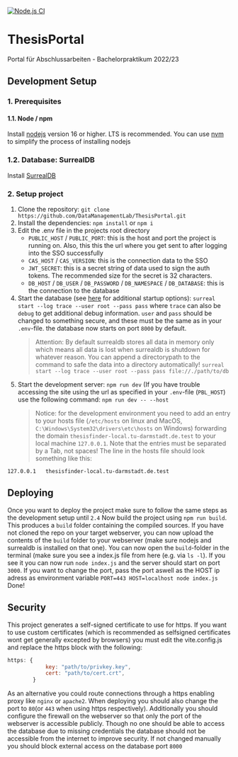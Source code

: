[![Node.js CI](https://github.com/DataManagementLab/ThesisPortal/actions/workflows/node.js.yml/badge.svg)](https://github.com/DataManagementLab/ThesisPortal/actions/workflows/node.js.yml)

# ThesisPortal

Portal für Abschlussarbeiten - Bachelorpraktikum 2022/23

## Development Setup

### 1. Prerequisites

#### 1.1. Node / npm

Install [nodejs](https://nodejs.org/) version 16 or higher. LTS is recommended.
You can use [nvm](https://github.com/nvm-sh/nvm#installing-and-updating) to simplify the process of installing nodejs

### 1.2. Database: SurrealDB

Install [SurrealDB](https://surrealdb.com/install)

### 2. Setup project

1. Clone the repository: `git clone https://github.com/DataManagementLab/ThesisPortal.git`
2. Install the dependencies: `npm install` or `npm i`
3. Edit the .env file in the projects root directory
   - `PUBLIC_HOST` / `PUBLIC_PORT`: this is the host and port the project is running on. Also, this this the url where you get sent to after logging into the SSO successfully
   - `CAS_HOST` / `CAS_VERSION`: this is the connection data to the SSO
   - `JWT_SECRET`: this is a secret string of data used to sign the auth tokens. The recommended size for the secret is 32 characters.
   - `DB_HOST` / `DB_USER` / `DB_PASSWORD` / `DB_NAMESPACE` / `DB_DATABASE`: this is the connection to the database
4. Start the database (see [here](https://surrealdb.com/docs/start/starting-surrealdb) for additional startup options): `surreal start --log trace --user root --pass pass` where `trace` can also be `debug` to get additional debug information. `user` and `pass` should be changed to something secure, and these must be the same as in your `.env`-file. the database now starts on port `8000` by default.
   > Attention: By default surrealdb stores all data in memory only which means all data is lost when surrealdb is shutdown for whatever reason. You can append a directorypath to the command to safe the data into a directory automatically! `surreal start --log trace --user root --pass pass file://./path/to/db`
5. Start the development server: `npm run dev` (If you have trouble accessing the site using the url as specified in your `.env`-file (`PBL_HOST`) use the following command: `npm run dev -- --host`
   > Notice: for the development environment you need to add an entry to your hosts file (`/etc/hosts` on linux and MacOS, `C:\Windows\System32\drivers\etc\hosts` on Windows) forwarding the domain `thesisfinder-local.tu-darmstadt.de.test` to your local machine `127.0.0.1`. Note that the entries must be separated by a Tab, not spaces! The line in the hosts file should look something like this:

```
127.0.0.1	thesisfinder-local.tu-darmstadt.de.test
```

## Deploying

Once you want to deploy the project make sure to follow the same steps as the development setup until `2.4`
Now build the project using `npm run build`. This produces a `build` folder containing the compiled sources.
If you have not cloned the repo on your target webserver, you can now upload the contents of the `build` folder to your webserver (make sure nodejs and surrealdb is installed on that one). You can now open the `build`-folder in the terminal (make sure you see a index.js file from here (e.g. via `ls -l`). If you see it you can now run `node index.js` and the server should start on port `3000`. If you want to change the port, pass the port aswell as the HOST ip adress as environment variable `PORT=443 HOST=localhost node index.js`
Done!

## Security

This project generates a self-signed certificate to use for https. If you want to use custom certificates (which is recommended as selfsigned certificates wont get generally excepted by browsers) you must edit the vite.config.js and replace the https block with the following:

```js
https: {
            key: "path/to/privkey.key",
            cert: "path/to/cert.crt",
        }
```

As an alternative you could route connections through a https enabling proxy like `nginx` or `apache2`.
When deploying you should also change the port to `80`(or `443` when using https respectively).
Additionally you should configure the firewall on the webserver so that only the port of the webserver is accessible publicly. Though no one should be able to access the database due to missing credentials the database should not be accessible from the internet to improve security. If not changed manually you should block external access on the database port `8000`
